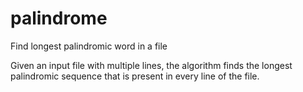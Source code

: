 # palindrome
Find longest palindromic word in a file

Given an input file with multiple lines, the algorithm finds the longest palindromic sequence that is present in every line of the file.

